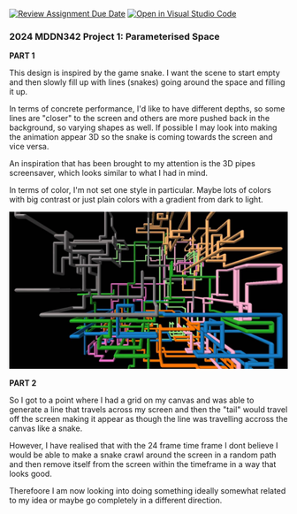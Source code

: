 [![Review Assignment Due Date](https://classroom.github.com/assets/deadline-readme-button-24ddc0f5d75046c5622901739e7c5dd533143b0c8e959d652212380cedb1ea36.svg)](https://classroom.github.com/a/DlFCTo_q)
[![Open in Visual Studio Code](https://classroom.github.com/assets/open-in-vscode-718a45dd9cf7e7f842a935f5ebbe5719a5e09af4491e668f4dbf3b35d5cca122.svg)](https://classroom.github.com/online_ide?assignment_repo_id=14049575&assignment_repo_type=AssignmentRepo)
### 2024 MDDN342 Project 1: Parameterised Space

**************PART 1**************


This design is inspired by the game snake. I want the scene to start empty and then slowly fill up with lines (snakes) going around the space and filling it up.

In terms of concrete performance, I'd like to have different depths, so some lines are "closer" to the screen and others are more pushed back in the background, so varying shapes as well. If possible I may look into making the animation appear 3D so the snake is coming towards the screen and vice versa.

An inspiration that has been brought to my attention is the 3D pipes screensaver, which looks similar to what I had in mind.

In terms of color, I'm not set one style in particular. Maybe lots of colors with big contrast or just plain colors with a gradient from dark to light.

![Reference!](MDDN342_pipes02.jpg)
 

**************PART 2**************

So I got to a point where I had a grid on my canvas and was able to generate a line that travels across my screen and then the "tail" would travel off the screen making it appear as though the line was travelling accross the canvas like a snake.

However, I have realised that with the 24 frame time frame I dont believe I would be able to make a snake crawl around the screen in a random path and then remove itself from the screen within the timeframe in a way that looks good.

Therefoore I am now looking into doing something ideally somewhat related to my idea or maybe go completely in a different direction.